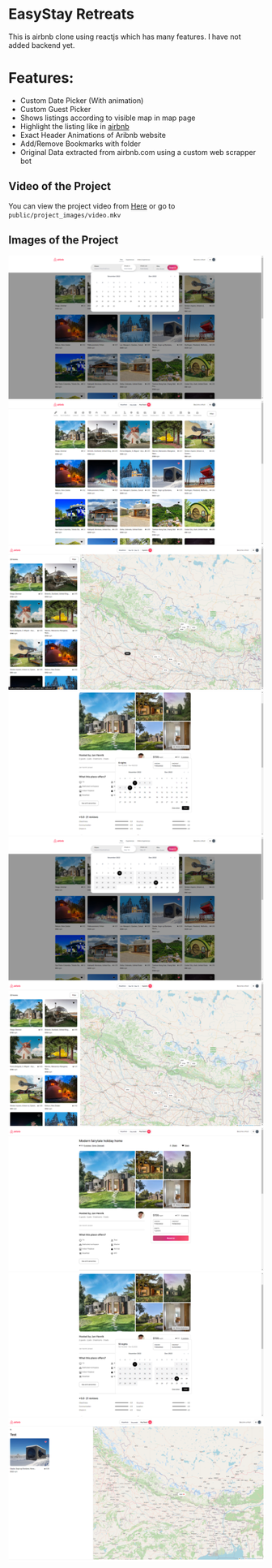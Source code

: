 # EasyStay Retreats

This is airbnb clone using reactjs which has many features. I have not added backend yet.

# Features:

- Custom Date Picker (With animation)
- Custom Guest Picker
- Shows listings according to visible map in map page
- Highlight the listing like in [airbnb](https://airbnb.com)
- Exact Header Animations of Aribnb website
- Add/Remove Bookmarks with folder
- Original Data extracted from airbnb.com using a custom web scrapper bot

## Video of the Project

You can view the project video from [Here](https://github.com/ujen5173/airbnb-clone/blob/main/public/project_images/video.mkv) or go to `public/project_images/video.mkv`

## Images of the Project

![](public/project_images/date-picker.png)
![](public/project_images/home.png)
![](public/project_images/search-hover.png)
![](public/project_images/singleListingDatePicker.png)
![](public/project_images/date-picker-2.png)
![](public/project_images/search.png)
![](public/project_images/singleListing.png)
![](public/project_images/singleListingDatePicker-2.png)
![](public/project_images/wishlist-map.png)
